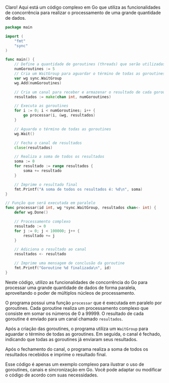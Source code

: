 Claro! Aqui está um código complexo em Go que utiliza as funcionalidades de concorrência para realizar o processamento de uma grande quantidade de dados.

```go
package main

import (
	"fmt"
	"sync"
)

func main() {
	// Define a quantidade de goroutines (threads) que serão utilizadas
	numGoroutines := 5
	// Cria um WaitGroup para aguardar o término de todas as goroutines
	var wg sync.WaitGroup
	wg.Add(numGoroutines)

	// Cria um canal para receber e armazenar o resultado de cada goroutine
	resultados := make(chan int, numGoroutines)

	// Executa as goroutines
	for i := 0; i < numGoroutines; i++ {
		go processar(i, &wg, resultados)
	}

	// Aguarda o término de todas as goroutines
	wg.Wait()

	// Fecha o canal de resultados
	close(resultados)

	// Realiza a soma de todos os resultados
	soma := 0
	for resultado := range resultados {
		soma += resultado
	}

	// Imprime o resultado final
	fmt.Printf("A soma de todos os resultados é: %d\n", soma)
}

// Função que será executada em paralelo
func processar(id int, wg *sync.WaitGroup, resultados chan<- int) {
	defer wg.Done()

	// Processamento complexo
	resultado := 0
	for j := 0; j < 100000; j++ {
		resultado += j
	}

	// Adiciona o resultado ao canal
	resultados <- resultado

	// Imprime uma mensagem de conclusão da goroutine
	fmt.Printf("Goroutine %d finalizada\n", id)
}
```

Neste código, utilizo as funcionalidades de concorrência do Go para processar uma grande quantidade de dados de forma paralela, aproveitando o poder de múltiplos núcleos de processamento.

O programa possui uma função `processar` que é executada em paralelo por goroutines. Cada goroutine realiza um processamento complexo que consiste em somar os números de 0 a 99999. O resultado de cada goroutine é enviado para um canal chamado `resultados`.

Após a criação das goroutines, o programa utiliza um `WaitGroup` para aguardar o término de todas as goroutines. Em seguida, o canal é fechado, indicando que todas as goroutines já enviaram seus resultados.

Após o fechamento do canal, o programa realiza a soma de todos os resultados recebidos e imprime o resultado final.

Esse código é apenas um exemplo complexo para ilustrar o uso de goroutines, canais e sincronização em Go. Você pode adaptar ou modificar o código de acordo com suas necessidades.